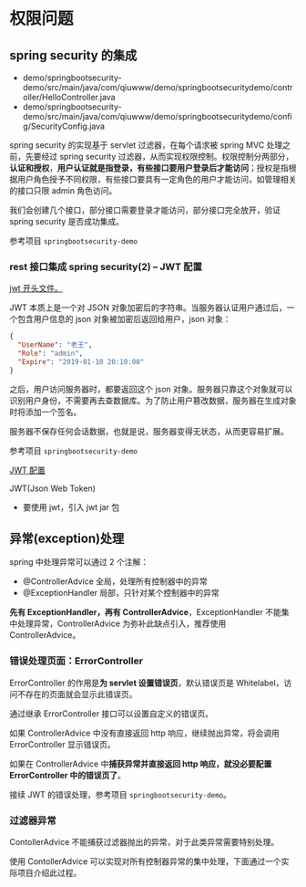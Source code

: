 # 权限问题

## spring security 的集成

- demo/springbootsecurity-demo/src/main/java/com/qiuwww/demo/springbootsecuritydemo/controller/HelloController.java
- demo/springbootsecurity-demo/src/main/java/com/qiuwww/demo/springbootsecuritydemo/config/SecurityConfig.java

spring security 的实现基于 servlet 过滤器，在每个请求被 spring MVC 处理之前，先要经过 spring security 过滤器，从而实现权限控制。权限控制分两部分，**认证和授权**，**用户认证就是指登录，有些接口要用户登录后才能访问**；授权是指根据用户角色授予不同权限，有些接口要具有一定角色的用户才能访问，如管理相关的接口只限 admin 角色访问。

我们会创建几个接口，部分接口需要登录才能访问，部分接口完全放开，验证 spring security 是否成功集成。

参考项目 `springbootsecurity-demo`

### rest 接口集成 spring security(2) – JWT 配置

[jwt 开头文件。](https://www.qikegu.com/docs/2570)

JWT 本质上是一个对 JSON 对象加密后的字符串。当服务器认证用户通过后，一个包含用户信息的 json 对象被加密后返回给用户，json 对象：

```json
{
  "UserName": "老王",
  "Role": "admin",
  "Expire": "2019-01-10 20:10:00"
}
```

之后，用户访问服务器时，都要返回这个 json 对象。服务器只靠这个对象就可以识别用户身份，不需要再去查数据库。为了防止用户篡改数据，服务器在生成对象时将添加一个签名。

服务器不保存任何会话数据，也就是说，服务器变得无状态，从而更容易扩展。

参考项目 `springbootsecurity-demo`

[JWT 配置](https://www.qikegu.com/docs/2570)

JWT(Json Web Token)

- 要使用 jwt，引入 jwt jar 包

## 异常(exception)处理

spring 中处理异常可以通过 2 个注解：

- @ControllerAdvice 全局，处理所有控制器中的异常
- @ExceptionHandler 局部，只针对某个控制器中的异常

**先有 ExceptionHandler，再有 ControllerAdvice**，ExceptionHandler 不能集中处理异常，ControllerAdvice 为弥补此缺点引入，推荐使用 ControllerAdvice。

### 错误处理页面：ErrorController

ErrorController 的作用是**为 servlet 设置错误页**，默认错误页是 Whitelabel，访问不存在的页面就会显示此错误页。

通过继承 ErrorController 接口可以设置自定义的错误页。

如果 ControllerAdvice 中没有直接返回 http 响应，继续抛出异常，将会调用 ErrorController 显示错误页。

如果在 ControllerAdvice 中**捕获异常并直接返回 http 响应，就没必要配置 ErrorController 中的错误页了**。

接续 JWT 的错误处理，参考项目 `springbootsecurity-demo`。

### 过滤器异常

ContollerAdvice 不能捕获过滤器抛出的异常，对于此类异常需要特别处理。

使用 ContollerAdvice 可以实现对所有控制器异常的集中处理，下面通过一个实际项目介绍此过程。
